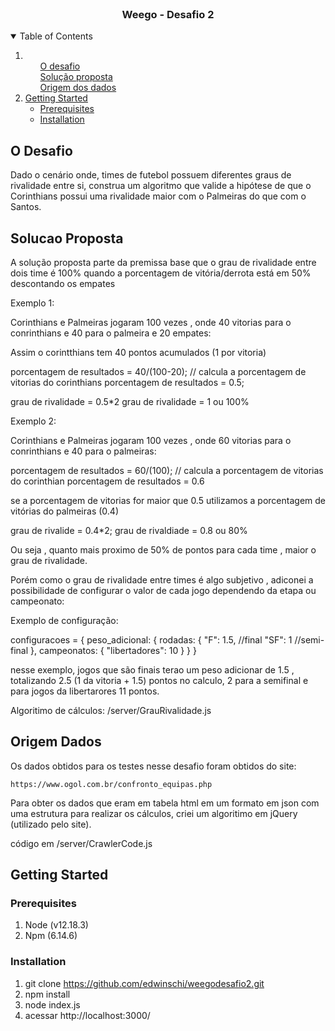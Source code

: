 <br />
<p align="center">
  <h3 align="center">Weego - Desafio 2</h3>
</p>

<!-- TABLE OF CONTENTS -->
<details open="open">
  <summary>Table of Contents</summary>
  <ol>
    <li>      
      <ul>
        <a href="#o-desafio">O desafio</a>
      </ul>
      <ul>
        <a href="#solucao-proposta">Solução proposta</a>
      </ul>
      <ul>
        <a href="#origem-dados">Origem dos dados</a>
      </ul>
    </li>
    <li>
      <a href="#getting-started">Getting Started</a>
      <ul>
        <li><a href="#prerequisites">Prerequisites</a></li>
        <li><a href="#installation">Installation</a></li>
      </ul>
    </li>
  </ol>
</details>



<!-- ABOUT THE PROJECT -->
## O Desafio

Dado o cenário onde, times de futebol possuem diferentes graus de rivalidade entre si, construa um algoritmo que valide a hipótese de que o Corinthians possui uma rivalidade maior com o Palmeiras do que com o Santos.

## Solucao Proposta

A solução proposta parte da premissa base que o grau de rivalidade entre dois time é 100% quando a porcentagem de vitória/derrota está em 50% descontando os empates

Exemplo 1:

Corinthians e Palmeiras jogaram 100 vezes , onde 40 vitorias para o conrinthians e 40 para o palmeira e 20 empates:

Assim o corintthians tem 40 pontos acumulados (1 por vitoria)

porcentagem de resultados = 40/(100-20); // calcula a porcentagem de vitorias do corinthians
porcentagem de resultados = 0.5;

grau de rivalidade = 0.5*2
grau de rivalidade = 1 ou 100%


Exemplo 2:

Corinthians e Palmeiras jogaram 100 vezes , onde 60 vitorias para o conrinthians e 40 para o palmeiras:


porcentagem de resultados = 60/(100); // calcula a porcentagem de vitorias do corinthian
porcentagem de resultados = 0.6

se a porcentagem de vitorias for maior que 0.5 utilizamos a porcentagem de vitórias do palmeiras (0.4)

grau de rivalide = 0.4*2;
grau de rivaldiade = 0.8 ou 80%

Ou seja , quanto mais proximo de 50% de pontos para cada time , maior o grau de rivalidade.
    
Porém como o grau de rivalidade entre times é algo subjetivo , adiconei a possibilidade de configurar o valor de cada jogo dependendo da etapa ou campeonato:

Exemplo de configuração:

configuracoes = {
    peso_adicional: {
        rodadas: {
            "F": 1.5, //final
            "SF": 1 //semi-final 
        },
        campeonatos: {
            "libertadores": 10
        }
    }
}

nesse exemplo, jogos que são finais terao um peso adicionar de 1.5 , totalizando 2.5 (1 da vitoria + 1.5) pontos no calculo, 2 para a semifinal e para jogos da libertarores 11 pontos.

Algoritimo de cálculos: /server/GrauRivalidade.js

## Origem Dados

Os dados obtidos para os testes nesse desafio foram obtidos do site:

    https://www.ogol.com.br/confronto_equipas.php

Para obter os dados que eram em tabela html em um formato em json com uma estrutura para realizar os cálculos, criei um algoritimo em jQuery (utilizado pelo site).

   código em /server/CrawlerCode.js

<!-- GETTING STARTED -->
## Getting Started

### Prerequisites

1. Node (v12.18.3)
2. Npm (6.14.6)

### Installation

1. git clone https://github.com/edwinschi/weegodesafio2.git
2. npm install
3. node index.js
4. acessar http://localhost:3000/
